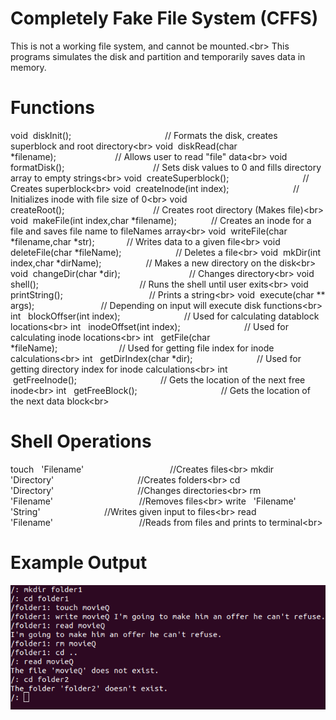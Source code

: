 Completely Fake File System (CFFS)
==================================
This is not a working file system, and cannot be mounted.<br\>
This programs simulates the disk and partition and temporarily saves
data in memory.

# Functions

void  diskInit();                                      // Formats the disk, creates superblock and root directory<br\>
void  diskRead(char *filename);                        // Allows user to read "file" data<br\>
void  formatDisk();                                    // Sets disk values to 0 and fills directory array to empty strings<br\>
void  createSuperblock();                              // Creates superblock<br\>
void  createInode(int index);                          // Initializes inode with file size of 0<br\>
void  createRoot();                                    // Creates root directory (Makes file)<br\>
void  makeFile(int index,char *filename);              // Creates an inode for a file and saves file name to fileNames array<br\>
void  writeFile(char *filename,char *str);             // Writes data to a given file<br\>
void  deleteFile(char *fileName);                      // Deletes a file<br\>
void  mkDir(int index,char *dirName);                  // Makes a new directory on the disk<br\>
void  changeDir(char *dir);                            // Changes directory<br\>
void  shell();                                         // Runs the shell until user exits<br\>
void  printString();                                   // Prints a string<br\>
void  execute(char ** args);                           // Depending on input will execute disk functions<br\>
int   blockOffser(int index);                          // Used for calculating datablock locations<br\>
int   inodeOffset(int index);                          // Used for calculating inode locations<br\>
int   getFile(char *fileName);                         // Used for getting file index for inode calculations<br\>
int   getDirIndex(char *dir);                          // Used for getting directory index for inode calculations<br\>
int   getFreeInode();                                  // Gets the location of the next free inode<br\>
int   getFreeBlock();                                  // Gets the location of the next data block<br\>

# Shell Operations
touch &nbsp; 'Filename'                                   //Creates files<br\>
mkdir &nbsp; 'Directory'                                  //Creates folders<br\>
cd &nbsp;    'Directory'                                  //Changes directories<br\>
rm &nbsp;    'Filename'                                   //Removes files<br\>
write &nbsp; 'Filename' 'String'                          //Writes given input to files<br\>
read &nbsp;  'Filename'                                   //Reads from files and prints to terminal<br\>
# Example Output
![output](src/0cfffs.png)
